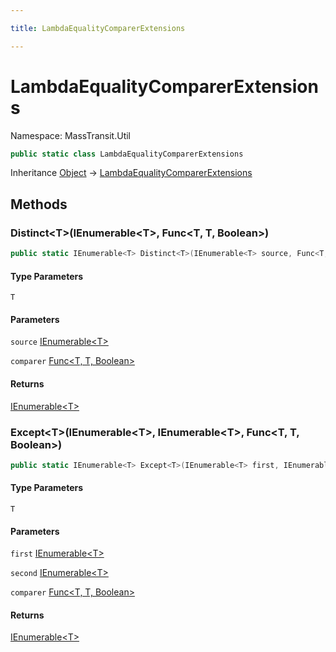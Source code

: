 ```yaml
---

title: LambdaEqualityComparerExtensions

---
```


# LambdaEqualityComparerExtensions

Namespace: MassTransit.Util

```csharp
public static class LambdaEqualityComparerExtensions
```

Inheritance [Object](https://learn.microsoft.com/en-us/dotnet/api/system.object) → [LambdaEqualityComparerExtensions](../masstransit-util/lambdaequalitycomparerextensions)

## Methods

### **Distinct\<T\>(IEnumerable\<T\>, Func\<T, T, Boolean\>)**

```csharp
public static IEnumerable<T> Distinct<T>(IEnumerable<T> source, Func<T, T, bool> comparer)
```

#### Type Parameters

`T`<br/>

#### Parameters

`source` [IEnumerable\<T\>](https://learn.microsoft.com/en-us/dotnet/api/system.collections.generic.ienumerable-1)<br/>

`comparer` [Func\<T, T, Boolean\>](https://learn.microsoft.com/en-us/dotnet/api/system.func-3)<br/>

#### Returns

[IEnumerable\<T\>](https://learn.microsoft.com/en-us/dotnet/api/system.collections.generic.ienumerable-1)<br/>

### **Except\<T\>(IEnumerable\<T\>, IEnumerable\<T\>, Func\<T, T, Boolean\>)**

```csharp
public static IEnumerable<T> Except<T>(IEnumerable<T> first, IEnumerable<T> second, Func<T, T, bool> comparer)
```

#### Type Parameters

`T`<br/>

#### Parameters

`first` [IEnumerable\<T\>](https://learn.microsoft.com/en-us/dotnet/api/system.collections.generic.ienumerable-1)<br/>

`second` [IEnumerable\<T\>](https://learn.microsoft.com/en-us/dotnet/api/system.collections.generic.ienumerable-1)<br/>

`comparer` [Func\<T, T, Boolean\>](https://learn.microsoft.com/en-us/dotnet/api/system.func-3)<br/>

#### Returns

[IEnumerable\<T\>](https://learn.microsoft.com/en-us/dotnet/api/system.collections.generic.ienumerable-1)<br/>
